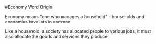 #Economy Word Origin

Economy means "one who manages a household" - households and economics have lots in common

Like a household, a society has allocated people to various jobs, it must also allocate the goods and services they produce
